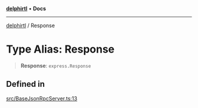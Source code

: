 [**delphirtl**](../README.md) • **Docs**

***

[delphirtl](../globals.md) / Response

# Type Alias: Response

> **Response**: `express.Response`

## Defined in

[src/BaseJsonRpcServer.ts:13](https://github.com/chuacw/delphirtl/blob/7a1dbc1208d0ae4be883184626c89e323acf7470/src/BaseJsonRpcServer.ts#L13)

